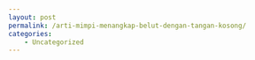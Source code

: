 ```yaml
---
layout: post
permalink: /arti-mimpi-menangkap-belut-dengan-tangan-kosong/
categories:
    - Uncategorized
---
```


